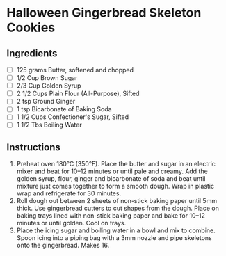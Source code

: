 # Halloween Gingerbread Skeleton Cookies

## Ingredients

- [ ] 125 grams Butter, softened and chopped
- [ ] 1/2 Cup Brown Sugar
- [ ] 2/3 Cup Golden Syrup
- [ ] 2 1/2 Cups Plain Flour (All-Purpose), Sifted
- [ ] 2 tsp Ground Ginger
- [ ] 1 tsp Bicarbonate of Baking Soda
- [ ] 1 1/2 Cups Confectioner's Sugar, Sifted
- [ ] 1 1/2 Tbs Boiling Water

## Instructions

1. Preheat oven 180°C (350°F). Place the butter and sugar in an electric mixer and beat for 10–12 minutes or until pale and creamy. Add the golden syrup, flour, ginger and bicarbonate of soda and beat until mixture just comes together to form a smooth dough. Wrap in plastic wrap and refrigerate for 30 minutes.
2. Roll dough out between 2 sheets of non-stick baking paper until 5mm thick. Use gingerbread cutters to cut shapes from the dough. Place on baking trays lined with non-stick baking paper and bake for 10–12 minutes or until golden. Cool on trays.
3. Place the icing sugar and boiling water in a bowl and mix to combine. Spoon icing into a piping bag with a 3mm nozzle and pipe skeletons onto the gingerbread. Makes 16.